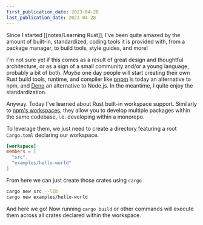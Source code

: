 ```yaml
---
first_publication_date: 2023-04-28
last_publication_date: 2023-04-28
---
```


Since I started [[notes/Learning Rust]], I've been quite amazed by the amount of built-in, standardized, coding tools it is provided with, from a package manager, to build tools, style guides, and more!

I'm not sure yet if this comes as a result of great design and thoughtful architecture, or as a sign of a small community and/or a young language, probably a bit of both. *Maybe* one day people will start creating their own Rust build tools, runtime, and compiler like [pnpm](https://pnpm.io) is today an alternative to npm, and [Deno](https://deno.com) an alternative to Node.js. In the meantime, I quite enjoy the standardization.

Anyway. Today I've learned about Rust built-in workspace support. Similarly to [npm's workspaces](https://docs.npmjs.com/cli/v7/using-npm/workspaces), they allow you to develop multiple packages within the same codebase, i.e. developing within a monorepo.

To leverage them, we just need to create a directory featuring a root `Cargo.toml` declaring our workspace.
```toml [Cargo.toml]
[workspace]
members = [
  "src",
  "examples/hello-world"
]
```

From here we can just create those crates using `cargo`
```bash
cargo new src --lib
cargo new examples/hello-world
```

And here we go! Now running `cargo build` or other commands will execute them across all crates declared within the workspace.
